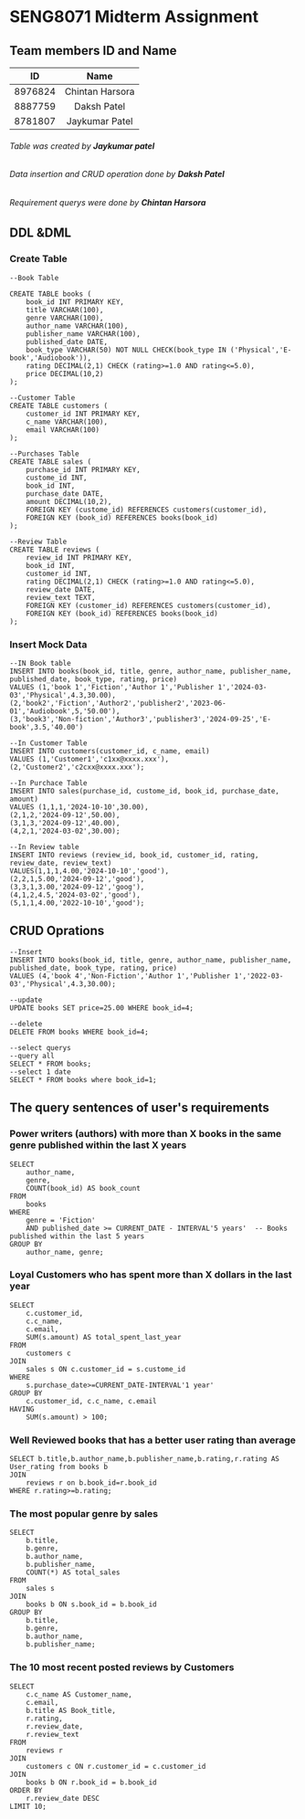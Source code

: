 # SENG8071 Midterm Assignment

## Team members ID and Name

|     ID        |      Name       |
| ------------- |:---------------:|
| 8976824       | Chintan Harsora |
| 8887759       |Daksh Patel      |
| 8781807       | Jaykumar Patel  |

###### Table was created by **Jaykumar patel**
###### Data insertion and CRUD operation done by **Daksh Patel**
###### Requirement querys were done by **Chintan Harsora**

## DDL &DML
### Create Table
```
--Book Table

CREATE TABLE books (
	book_id INT PRIMARY KEY,
	title VARCHAR(100),
	genre VARCHAR(100),
	author_name VARCHAR(100),
	publisher_name VARCHAR(100),
	published_date DATE,
	book_type VARCHAR(50) NOT NULL CHECK(book_type IN ('Physical','E-book','Audiobook')),
	rating DECIMAL(2,1) CHECK (rating>=1.0 AND rating<=5.0),
	price DECIMAL(10,2)
);
```

```
--Customer Table
CREATE TABLE customers (
	customer_id INT PRIMARY KEY,
	c_name VARCHAR(100),
	email VARCHAR(100)
);
```

```
--Purchases Table
CREATE TABLE sales (
	purchase_id INT PRIMARY KEY,
	custome_id INT,
	book_id INT,
	purchase_date DATE,
	amount DECIMAL(10,2),
	FOREIGN KEY (custome_id) REFERENCES customers(customer_id),
	FOREIGN KEY (book_id) REFERENCES books(book_id)
);
```
```
--Review Table
CREATE TABLE reviews (
	review_id INT PRIMARY KEY,
	book_id INT,
	customer_id INT,
	rating DECIMAL(2,1) CHECK (rating>=1.0 AND rating<=5.0),
	review_date DATE,
	review_text TEXT,
	FOREIGN KEY (customer_id) REFERENCES customers(customer_id),
	FOREIGN KEY (book_id) REFERENCES books(book_id)
);
```

### Insert Mock Data
```
--IN Book table
INSERT INTO books(book_id, title, genre, author_name, publisher_name, published_date, book_type, rating, price)
VALUES (1,'book 1','Fiction','Author 1','Publisher 1','2024-03-03','Physical',4.3,30.00),
(2,'book2','Fiction','Author2','publisher2','2023-06-01','Audiobook',5,'50.00'),
(3,'book3','Non-fiction','Author3','publisher3','2024-09-25','E-book',3.5,'40.00')

--In Customer Table
INSERT INTO customers(customer_id, c_name, email)
VALUES (1,'Customer1','c1xx@xxxx.xxx'),
(2,'Customer2','c2cxx@xxxx.xxx');

--In Purchace Table
INSERT INTO sales(purchase_id, custome_id, book_id, purchase_date, amount)
VALUES (1,1,1,'2024-10-10',30.00),
(2,1,2,'2024-09-12',50.00),
(3,1,3,'2024-09-12',40.00),
(4,2,1,'2024-03-02',30.00);

--In Review table
INSERT INTO reviews (review_id, book_id, customer_id, rating, review_date, review_text)
VALUES(1,1,1,4.00,'2024-10-10','good'),
(2,2,1,5.00,'2024-09-12','good'),
(3,3,1,3.00,'2024-09-12','goog'),
(4,1,2,4.5,'2024-03-02','good'),
(5,1,1,4.00,'2022-10-10','good');
```

## CRUD Oprations
```
--Insert 
INSERT INTO books(book_id, title, genre, author_name, publisher_name, published_date, book_type, rating, price)
VALUES (4,'book 4','Non-Fiction','Author 1','Publisher 1','2022-03-03','Physical',4.3,30.00);

--update
UPDATE books SET price=25.00 WHERE book_id=4;

--delete
DELETE FROM books WHERE book_id=4;

--select querys
--query all
SELECT * FROM books;
--select 1 date
SELECT * FROM books where book_id=1;
```
## The query sentences of user's requirements
### Power writers (authors) with more than X books in the same genre published within the last X years
```
SELECT
    author_name,
    genre,
    COUNT(book_id) AS book_count
FROM
    books
WHERE
    genre = 'Fiction'
    AND published_date >= CURRENT_DATE - INTERVAL'5 years'  -- Books published within the last 5 years
GROUP BY
    author_name, genre;
```
### Loyal Customers who has spent more than X dollars in the last year
```
SELECT
    c.customer_id,
    c.c_name,
    c.email,
    SUM(s.amount) AS total_spent_last_year
FROM
    customers c
JOIN
    sales s ON c.customer_id = s.custome_id
WHERE
	s.purchase_date>=CURRENT_DATE-INTERVAL'1 year'
GROUP BY
    c.customer_id, c.c_name, c.email
HAVING
    SUM(s.amount) > 100;
```
### Well Reviewed books that has a better user rating than average
```
SELECT b.title,b.author_name,b.publisher_name,b.rating,r.rating AS User_rating from books b
JOIN
	reviews r on b.book_id=r.book_id
WHERE r.rating>=b.rating;
```
### The most popular genre by sales
```
SELECT
	b.title,
    b.genre,
	b.author_name,
	b.publisher_name,
    COUNT(*) AS total_sales
FROM
    sales s
JOIN
    books b ON s.book_id = b.book_id
GROUP BY
	b.title,
    b.genre,
	b.author_name,
	b.publisher_name;
```
### The 10 most recent posted reviews by Customers 
```
SELECT
    c.c_name AS Customer_name,
    c.email,
    b.title AS Book_title,
    r.rating,
    r.review_date,
    r.review_text
FROM
    reviews r
JOIN
    customers c ON r.customer_id = c.customer_id
JOIN
    books b ON r.book_id = b.book_id
ORDER BY
    r.review_date DESC
LIMIT 10;
```

